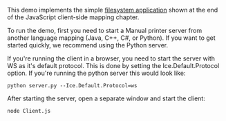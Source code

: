 This demo implements the simple [filesystem application][1] shown at the
end of the JavaScript client-side mapping chapter.

To run the demo, first you need to start a Manual printer server from
another language mapping (Java, C++, C#, or Python). If you want to get
started quickly, we recommend using the Python server.

If you're running the client in a browser, you need to start the server with
WS as it's default protocol. This is done by setting the Ice.Default.Protocol
option. If you're running the python server this would look like:

```
python server.py --Ice.Default.Protocol=ws
```

After starting the server, open a separate window and start the
client:

```
node Client.js
```

[1]: https://doc.zeroc.com/ice/3.7/language-mappings/javascript-mapping/client-side-slice-to-javascript-mapping/example-of-a-file-system-client-in-javascript
